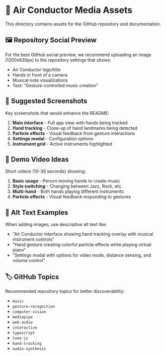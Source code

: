 # 📸 Air Conductor Media Assets

This directory contains assets for the GitHub repository and documentation.

## 🖼️ Repository Social Preview

For the best GitHub social preview, we recommend uploading an image (1200x630px) to the repository settings that shows:

- Air Conductor logo/title
- Hands in front of a camera
- Musical note visualizations
- Text: "Gesture-controlled music creation"

## 📱 Suggested Screenshots

Key screenshots that would enhance the README:

1. **Main interface** - Full app view with hands being tracked
2. **Hand tracking** - Close-up of hand landmarks being detected  
3. **Particle effects** - Visual feedback from gesture interactions
4. **Settings modal** - Configuration options
5. **Instrument grid** - Active instruments highlighted

## 🎥 Demo Video Ideas

Short videos (10-30 seconds) showing:

1. **Basic usage** - Person moving hands to create music
2. **Style switching** - Changing between Jazz, Rock, etc.
3. **Multi-hand** - Both hands playing different instruments
4. **Particle effects** - Visual feedback responding to gestures

## 📝 Alt Text Examples

When adding images, use descriptive alt text like:

- "Air Conductor interface showing hand tracking overlay with musical instrument controls"
- "Hand gesture creating colorful particle effects while playing virtual piano"
- "Settings modal with options for video mode, distance sensing, and volume control"

## 🏷️ GitHub Topics

Recommended repository topics for better discoverability:

- `music`
- `gesture-recognition` 
- `computer-vision`
- `mediapipe`
- `web-audio`
- `interactive`
- `typescript`
- `tone-js`
- `hand-tracking`
- `audio-synthesis`